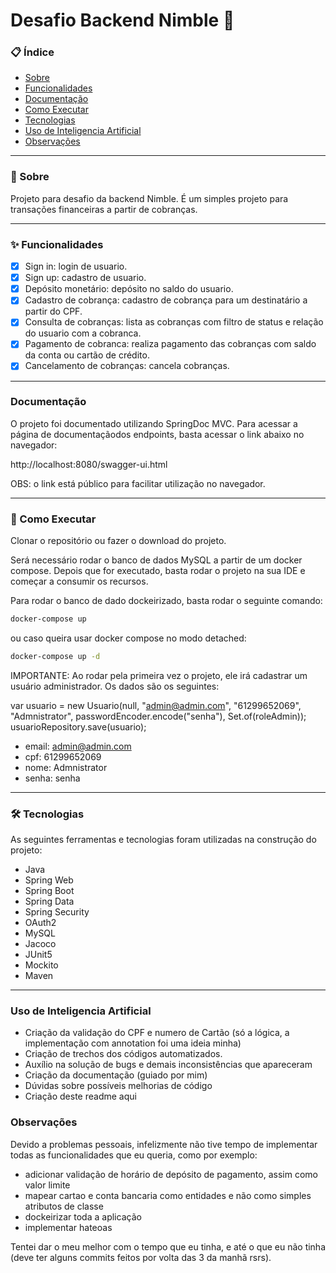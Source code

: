 # Desafio Backend Nimble 🚀

### 📋 Índice

* [Sobre](#-sobre)
* [Funcionalidades](#-funcionalidades)
* [Documentação](#-documentação)
* [Como Executar](#-como-executar)
* [Tecnologias](#-tecnologias)
* [Uso de Inteligencia Artificial](#-uso-de-inteligencia-artificial)
* [Observações](#-observações)

---

### 📖 Sobre

Projeto para desafio da backend Nimble. É um simples projeto para transações financeiras a partir de cobranças.

---

### ✨ Funcionalidades

- [x] Sign in: login de usuario.
- [x] Sign up: cadastro de usuario.
- [x] Depósito monetário: depósito no saldo do usuario.
- [x] Cadastro de cobrança: cadastro de cobrança para um destinatário a partir do CPF.
- [x] Consulta de cobranças: lista as cobranças com filtro de status e relação do usuario com a cobranca.
- [x] Pagamento de cobranca: realiza pagamento das cobranças com saldo da conta ou cartão de crédito.
- [x] Cancelamento de cobranças: cancela cobranças.

---

### Documentação

O projeto foi documentado utilizando SpringDoc MVC. Para acessar a página de documentaçãodos endpoints, basta acessar o link abaixo no navegador:

http://localhost:8080/swagger-ui.html

OBS: o link está público para facilitar utilização no navegador.

---

### 🚀 Como Executar

Clonar o repositório ou fazer o download do projeto.

Será necessário rodar o banco de dados MySQL a partir de um docker compose. Depois que for executado, basta rodar o projeto na sua IDE e começar a consumir os recursos.

Para rodar o banco de dado dockeirizado, basta rodar o seguinte comando:

```bash
docker-compose up
```
ou caso queira usar docker compose no modo detached:
```bash
docker-compose up -d
```

IMPORTANTE: Ao rodar pela primeira vez o projeto, ele irá cadastrar um usuário administrador. Os dados são os seguintes:

var usuario = new Usuario(null, "admin@admin.com", "61299652069", "Admnistrator", passwordEncoder.encode("senha"), Set.of(roleAdmin));
usuarioRepository.save(usuario);

* email: admin@admin.com
* cpf: 61299652069
* nome: Admnistrator
* senha: senha

---

### 🛠️ Tecnologias

As seguintes ferramentas e tecnologias foram utilizadas na construção do projeto:

* Java
* Spring Web
* Spring Boot
* Spring Data
* Spring Security
* OAuth2
* MySQL
* Jacoco
* JUnit5
* Mockito
* Maven

---

### Uso de Inteligencia Artificial

* Criação da validação do CPF e numero de Cartão (só a lógica, a implementação com annotation foi uma ideia minha)
* Criação de trechos dos códigos automatizados.
* Auxílio na solução de bugs e demais inconsistências que apareceram
* Criação da documentação (guiado por mim)
* Dúvidas sobre possíveis melhorias de código
* Criação deste readme aqui

### Observações

Devido a problemas pessoais, infelizmente não tive tempo de implementar todas as funcionalidades que eu queria, como por exemplo:

* adicionar validação de horário de depósito de pagamento, assim como valor limite
* mapear cartao e conta bancaria como entidades e não como simples atributos de classe
* dockeirizar toda a aplicação
* implementar hateoas

Tentei dar o meu melhor com o tempo que eu tinha, e até o que eu não tinha (deve ter alguns commits feitos por volta das 3 da manhã rsrs).

